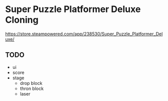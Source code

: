 # Super Puzzle Platformer Deluxe Cloning

https://store.steampowered.com/app/238530/Super_Puzzle_Platformer_Deluxe/

## TODO
- ui
- score
- stage
  - drop block
  - thron block
  - laser
  
